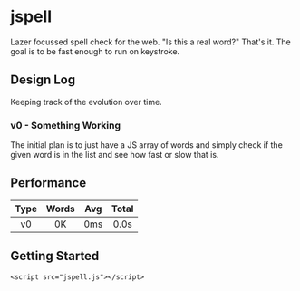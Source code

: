 # jspell
Lazer focussed spell check for the web. "Is this a real word?" That's it. The goal is to be fast enough to run on keystroke.


## Design Log
Keeping track of the evolution over time.

### v0 - Something Working 
The initial plan is to just have a JS array of words and simply check if the given word is in the list and see how fast or slow that is.

## Performance
| Type | Words | Avg | Total |
| :--: | :---: | :-: | :---: |
| v0   |  0K   | 0ms | 0.0s|  

## Getting Started
```
<script src="jspell.js"></script>
```
